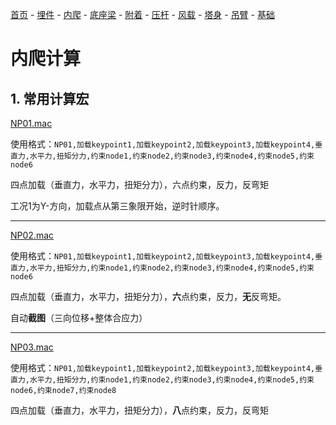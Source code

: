 [首页](./readme.md) - [埋件](./埋件计算.md) - [内爬](./内爬计算.md) - [底座梁](./底座梁计算.md) - [附着](./附着计算.md) - [压杆](./压杆校核.md) - [风载](./风载.md) - [塔身](./塔身.md) - [吊臂](./吊臂.md) - [基础](./基础.md)

# 内爬计算

## 1. 常用计算宏

[NP01.mac](./macs/NP01.mac)

使用格式：`NP01,加载keypoint1,加载keypoint2,加载keypoint3,加载keypoint4,垂直力,水平力,扭矩分力,约束node1,约束node2,约束node3,约束node4,约束node5,约束node6`

四点加载（垂直力，水平力，扭矩分力），六点约束，反力，反弯矩

工况1为Y-方向，加载点从第三象限开始，逆时针顺序。

------

[NP02.mac](./macs/NP02.mac)

使用格式：`NP01,加载keypoint1,加载keypoint2,加载keypoint3,加载keypoint4,垂直力,水平力,扭矩分力,约束node1,约束node2,约束node3,约束node4,约束node5,约束node6`

四点加载（垂直力，水平力，扭矩分力），**六**点约束，反力，**无**反弯矩。

自动**截图**（三向位移+整体合应力）

------

[NP03.mac](./macs/NP03.mac)

使用格式：`NP01,加载keypoint1,加载keypoint2,加载keypoint3,加载keypoint4,垂直力,水平力,扭矩分力,约束node1,约束node2,约束node3,约束node4,约束node5,约束node6,约束node7,约束node8`

四点加载（垂直力，水平力，扭矩分力），**八**点约束，反力，反弯矩